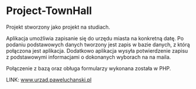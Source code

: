 # Project-TownHall

Projekt stworzony jako projekt na studiach.

Aplikacja umożliwia zapisanie się do urzędu miasta na konkretną datę. 
Po podaniu podstawowych danych tworzony jest zapis w bazie danych, z którą połączona jest aplikacja.
Dodatkowo aplikacja wysyła potwierdzenie zapisu z podstawowymi informacjami o dokonanych wyborach na na maila.

Połączenie z bazą oraz obługa formularzy wykonana została w PHP.

LINK: www.urzad.paweluchanski.pl


